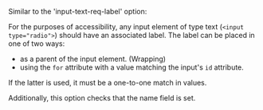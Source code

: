 Similar to the 'input-text-req-label' option:

For the purposes of accessibility, any input element of type text (`<input type="radio">`) should have an associated label. The label can be placed in one of two ways:
* as a parent of the input element. (Wrapping)
* using the `for` attribute with a value matching the input's `id` attribute.  

If the latter is used, it must be a one-to-one match in values.

Additionally, this option checks that the name field is set.